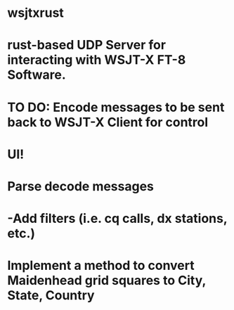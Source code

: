 # wsjtxrust
# rust-based UDP Server for interacting with WSJT-X FT-8 Software.
# 
# TO DO:  Encode messages to be sent back to WSJT-X Client for control
#        UI!
#        Parse decode messages
#            -Add filters (i.e. cq calls, dx stations, etc.)
#        Implement a method to convert Maidenhead grid squares to City, State, Country

